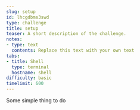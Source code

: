 ```yaml
---
slug: setup
id: lhcgdbms3swd
type: challenge
title: setup
teaser: A short description of the challenge.
notes:
- type: text
  contents: Replace this text with your own text
tabs:
- title: Shell
  type: terminal
  hostname: shell
difficulty: basic
timelimit: 600
---
```


Some simple thing to do
